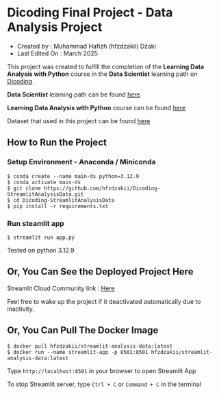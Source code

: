 # Dicoding Final Project - Data Analysis Project

- Created by : Muhammad Hafizh (hfzdzakii) Dzaki
- Last Edited On : March 2025

This project was created to fulfill the completion of the **Learning Data Analysis with Python** course in the **Data Scientist** learning path on [Dicoding](https://www.dicoding.com).

**Data Scientist** learning path can be found [here](https://www.dicoding.com/learningpaths/60)

**Learning Data Analysis with Python** course can be found [here](https://www.dicoding.com/academies/555-belajar-analisis-data-dengan-python)

Dataset that used in this project can be found [here](https://github.com/marceloreis/HTI/tree/master)

## How to Run the Project

### Setup Environment - Anaconda / Miniconda
```
$ conda create --name main-ds python=3.12.9
$ conda activate main-ds
$ git clone https://github.com/hfzdzakii/Dicoding-StreamlitAnalysisData.git
$ cd Dicoding-StreamlitAnalysisData
$ pip install -r requirements.txt
```

### Run steamlit app
```
$ streamlit run app.py
```

Tested on python 3.12.9

## Or, You Can See the Deployed Project Here

Streamlit Cloud Community link : [Here](https://dicoding-dataanalysisproject-ga7suelumbbcjtkmymikeq.streamlit.app/)

Feel free to wake up the project if it deactivated automatically due to inactivity.

## Or, You Can Pull The Docker Image
```
$ docker pull hfzdzakii/streamlit-analysis-data:latest
$ docker run --name streamlit-app -p 8501:8501 hfzdzakii/streamlit-analysis-data:latest
```

Type `http://localhost:8501` in your browser to open Streamlit App

To stop Streamlit server, type `Ctrl + C` or `Command + C` in the terminal
